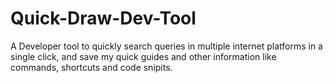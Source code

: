 # Quick-Draw-Dev-Tool
A Developer tool to quickly search queries in multiple internet platforms in a single click, and save my quick guides and other information like commands, shortcuts and code snipits.
